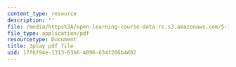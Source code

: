 ```yaml
---
content_type: resource
description: ''
file: /media/https%3A/open-learning-course-data-rc.s3.amazonaws.com/5-111sc-principles-of-chemical-science-fall-2014/17f6f94e131363b64896634f206b4d02_YkYeYhXUeEE.pdf
file_type: application/pdf
resourcetype: Document
title: 3play pdf file
uid: 17f6f94e-1313-63b6-4896-634f206b4d02
---
```

